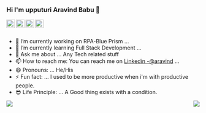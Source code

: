 ### Hi I'm upputuri Aravind Babu 👋


<a href="https://www.linkedin.com/in/aravind-babu-857406183/">
  <img align="left" alt="Aravind Babu" width="22px" src="https://cdn.jsdelivr.net/npm/simple-icons@v3/icons/linkedin.svg" />
</a>
<a href="https://github.com/aravindbabu05">
  <img align="left" alt="Aravind Babu's Github" width="22px" src="https://cdn.jsdelivr.net/npm/simple-icons@v3/icons/github.svg" />
</a>
<a href="https://t.me/aravindbabu05">
  <img align="left" alt="Aravind Babu's Telegram" width="22px" src="https://cdn.jsdelivr.net/npm/simple-icons@v3/icons/telegram.svg" />
</a>
<a href="https://instagram.com/aravind_babu05">
  <img align="left" alt="Aravind Babu's Instagram" width="22px" src="https://cdn.jsdelivr.net/npm/simple-icons@v3/icons/instagram.svg" />
</a>

<br/>
<br/>



- 🔭 I’m currently working on RPA-Blue Prism  ...
- 🌱 I’m currently learning Full Stack Development ...
- 💬 Ask me about ... Any Tech related stuff 
- 📫 How to reach me: You can reach me on [Linkedin -@aravind](https://www.linkedin.com/in/aravind-babu-857406183/)
 ...
- 😄 Pronouns: ... He/His
- ⚡ Fun fact: ... I used to be more productive when i'm with productive people.
- 😎 Life Principle: ... A Good thing exists with a condition.

<a href="https://github.com/aravindbabu05">
  <img align="center" src="https://github-readme-stats.vercel.app/api/top-langs/?username=aravindbabu05&theme=light&hide_langs_below=1" />
</a>

<img align="right" src="https://github-readme-status.vercel.app/api?username=aravindbabu05&&show_icos=true&title_color=ffffff&icon_color=bb2acf&text_color=daf7dc&bg_color=191919" />
